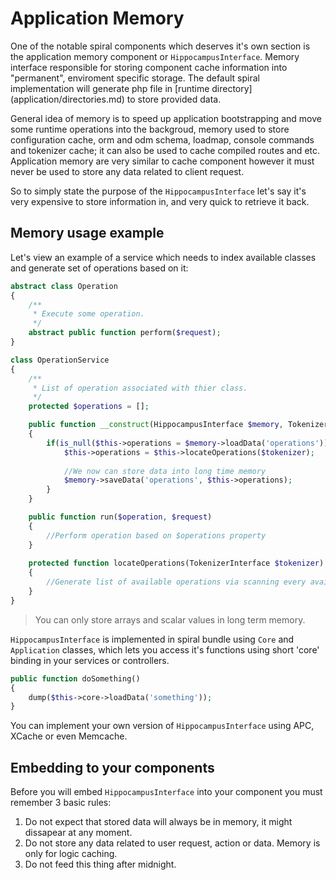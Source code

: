 # Application Memory
One of the notable spiral components which deserves it's own section is the application memory component or `HippocampusInterface`. Memory interface responsible
for storing component cache information into "permanent", enviroment specific storage. The default spiral implementation will generate php file in [runtime
directory] (application/directories.md) to store provided data.

General idea of memory is to speed up application bootstrapping and move some runtime operations into the backgroud, memory used to store configuration cache,
orm and odm schema, loadmap, console commands and tokenizer cache; it can also be used to cache compiled routes and etc. Application memory are very similar to cache component however it must never be used to store any data related to client request.

So to simply state the purpose of the `HippocampusInterface` let's say it's very expensive to store information in, and very quick to retrieve it back.

## Memory usage example
Let's view an example of a service which needs to index available classes and generate set of operations based on it:

```php
abstract class Operation 
{
    /**
     * Execute some operation.
     */
    abstract public function perform($request);
}

class OperationService 
{
    /**
     * List of operation associated with thier class.
     */
    protected $operations = [];

    public function __construct(HippocampusInterface $memory, TokenizerInterface $tokenizer)
    {
        if(is_null($this->operations = $memory->loadData('operations')) {
            $this->operations = $this->locateOperations($tokenizer);
            
            //We now can store data into long time memory
            $memory->saveData('operations', $this->operations); 
        }
    }

    public function run($operation, $request)
    {
        //Perform operation based on $operations property
    }
    
    protected function locateOperations(TokenizerInterface $tokenizer)
    {
        //Generate list of available operations via scanning every available class
    }
}
```

> You can only store arrays and scalar values in long term memory.

`HippocampusInterface` is implemented in spiral bundle using `Core` and `Application` classes, which lets you access it's functions using short 'core' binding in your services or controllers.

```php
public function doSomething()
{
    dump($this->core->loadData('something'));
}
```

You can implement your own version of `HippocampusInterface` using APC, XCache or even Memcache. 

## Embedding to your components
Before you will embed `HippocampusInterface` into your component you must remember 3 basic rules:
1) Do not expect that stored data will always be in memory, it might dissapear at any moment.
2) Do not store any data related to user request, action or data. Memory is only for logic caching.
3) Do not feed this thing after midnight.